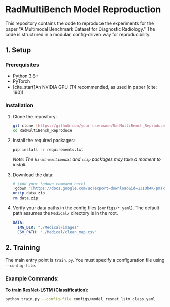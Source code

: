 # RadMultiBench Model Reproduction

This repository contains the code to reproduce the experiments for the paper "A Multimodal Benchmark Dataset for Diagnostic Radiology."
The code is structured in a modular, config-driven way for reproducibility.

## 1. Setup

### Prerequisites
- Python 3.8+
- PyTorch
- [cite_start]An NVIDIA GPU (T4 recommended, as used in paper [cite: 190])

### Installation
1.  Clone the repository:
    ```bash
    git clone [https://github.com/your-username/RadMultiBench_Reproduce.git](https://github.com/your-username/RadMultiBench_Reproduce.git)
    cd RadMultiBench_Reproduce
    ```
2.  Install the required packages:
    ```bash
    pip install -r requirements.txt
    ```
    *Note: The `hi-ml-multimodal` and `clip` packages may take a moment to install.*

3.  Download the data:
    ```bash
    # (Add your !gdown command here)
    !gdown '[https://docs.google.com/uc?export=download&id=1JIOb4K-pmTxdXJhCjU5okpO6rrNiTuYf](https://docs.google.com/uc?export=download&id=1JIOb4K-pmTxdXJhCjU5okpO6rrNiTuYf)' -O data.zip
    unzip data.zip
    rm data.zip
    ```
4.  Verify your data paths in the config files (`configs/*.yaml`). The default path assumes the `Medical/` directory is in the root.
    ```yaml
    DATA:
      IMG_DIR: "./Medical/images"
      CSV_PATH: "./Medical/clean_map.csv"
    ```

## 2. Training

The main entry point is `train.py`. You must specify a configuration file using `--config-file`.

### Example Commands:

**To train ResNet-LSTM (Classification):**
```bash
python train.py --config-file configs/model_resnet_lstm_class.yaml
